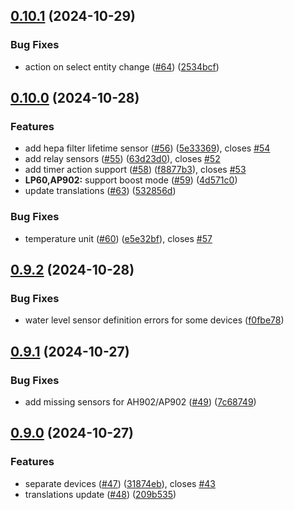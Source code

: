 ## [0.10.1](https://github.com/Michsior14/ha-venta/compare/v0.10.0...v0.10.1) (2024-10-29)


### Bug Fixes

* action on select entity change ([#64](https://github.com/Michsior14/ha-venta/issues/64)) ([2534bcf](https://github.com/Michsior14/ha-venta/commit/2534bcfa1ebe38e56add7477c5f0801e991cd319))

## [0.10.0](https://github.com/Michsior14/ha-venta/compare/v0.9.2...v0.10.0) (2024-10-28)


### Features

* add hepa filter lifetime sensor ([#56](https://github.com/Michsior14/ha-venta/issues/56)) ([5e33369](https://github.com/Michsior14/ha-venta/commit/5e333693d823af1196816701a63d75ba515ce84a)), closes [#54](https://github.com/Michsior14/ha-venta/issues/54)
* add relay sensors ([#55](https://github.com/Michsior14/ha-venta/issues/55)) ([63d23d0](https://github.com/Michsior14/ha-venta/commit/63d23d0f14fe26dc895bbba79e91dcab12eda67c)), closes [#52](https://github.com/Michsior14/ha-venta/issues/52)
* add timer action support ([#58](https://github.com/Michsior14/ha-venta/issues/58)) ([f8877b3](https://github.com/Michsior14/ha-venta/commit/f8877b30a69774ec7f6845935890f901044cee59)), closes [#53](https://github.com/Michsior14/ha-venta/issues/53)
* **LP60,AP902:** support boost mode ([#59](https://github.com/Michsior14/ha-venta/issues/59)) ([4d571c0](https://github.com/Michsior14/ha-venta/commit/4d571c0dbd674b33d4543696003ebf0b5b33ffa4))
* update translations ([#63](https://github.com/Michsior14/ha-venta/issues/63)) ([532856d](https://github.com/Michsior14/ha-venta/commit/532856d32902c1bbada8239c96789049fbd12514))


### Bug Fixes

* temperature unit ([#60](https://github.com/Michsior14/ha-venta/issues/60)) ([e5e32bf](https://github.com/Michsior14/ha-venta/commit/e5e32bf75a010886db04a24ca5d86e0895fa1bc2)), closes [#57](https://github.com/Michsior14/ha-venta/issues/57)

## [0.9.2](https://github.com/Michsior14/ha-venta/compare/v0.9.1...v0.9.2) (2024-10-28)


### Bug Fixes

* water level sensor definition errors for some devices ([f0fbe78](https://github.com/Michsior14/ha-venta/commit/f0fbe78c78ce51c1fcbe5a0779731b3e8f74eb98))

## [0.9.1](https://github.com/Michsior14/ha-venta/compare/v0.9.0...v0.9.1) (2024-10-27)


### Bug Fixes

* add missing sensors for AH902/AP902 ([#49](https://github.com/Michsior14/ha-venta/issues/49)) ([7c68749](https://github.com/Michsior14/ha-venta/commit/7c68749007edc51a2e21c9f468010b24dacc69da))

## [0.9.0](https://github.com/Michsior14/ha-venta/compare/v0.8.1...v0.9.0) (2024-10-27)


### Features

* separate devices ([#47](https://github.com/Michsior14/ha-venta/issues/47)) ([31874eb](https://github.com/Michsior14/ha-venta/commit/31874eb89df3fd1abd92622b0f0af0403062f9fd)), closes [#43](https://github.com/Michsior14/ha-venta/issues/43)
* translations update ([#48](https://github.com/Michsior14/ha-venta/issues/48)) ([209b535](https://github.com/Michsior14/ha-venta/commit/209b53506a3872b428b4496c1c30d6fe332744c7))


